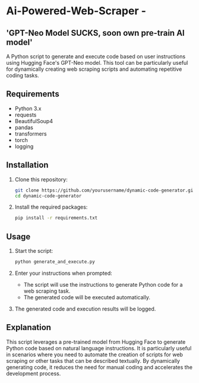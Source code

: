# Ai-Powered-Web-Scraper - 
## 'GPT-Neo Model SUCKS, soon own pre-train AI model'

A Python script to generate and execute code based on user instructions using Hugging Face's GPT-Neo model. This tool can be particularly useful for dynamically creating web scraping scripts and automating repetitive coding tasks.

## Requirements

- Python 3.x
- requests
- BeautifulSoup4
- pandas
- transformers
- torch
- logging

## Installation

1. Clone this repository:
    ```bash
    git clone https://github.com/yourusername/dynamic-code-generator.git
    cd dynamic-code-generator
    ```

2. Install the required packages:
    ```bash
    pip install -r requirements.txt
    ```

## Usage

1. Start the script:
    ```bash
    python generate_and_execute.py
    ```

2. Enter your instructions when prompted:
    - The script will use the instructions to generate Python code for a web scraping task.
    - The generated code will be executed automatically.

3. The generated code and execution results will be logged.

## Explanation

This script leverages a pre-trained model from Hugging Face to generate Python code based on natural language instructions. It is particularly useful in scenarios where you need to automate the creation of scripts for web scraping or other tasks that can be described textually. By dynamically generating code, it reduces the need for manual coding and accelerates the development process.

